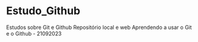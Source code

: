 # Estudo_Github
Estudos sobre Git e Github
Repositório local e web
Aprendendo a usar o Git e o Github - 21092023
